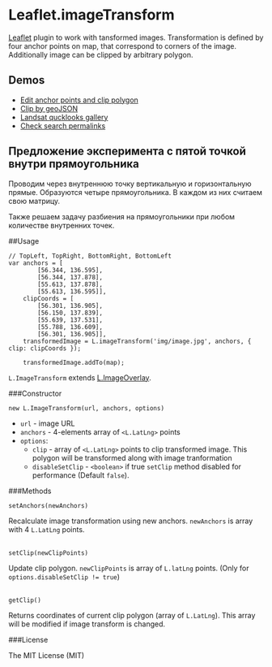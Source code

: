 Leaflet.imageTransform
======================

[Leaflet](http://leafletjs.com/) plugin to work with tansformed images. Transformation is defined by four anchor points on map, that correspond to corners of the image. Additionally image can be clipped by arbitrary polygon.

## Demos

  * [Edit anchor points and clip polygon](//scanex.github.io/Leaflet.imageTransform/examples/Editing.html)
  * [Clip by geoJSON](//scanex.github.io/Leaflet.imageTransform/examples/geoJson.html)
  * [Landsat qucklooks gallery](//scanex.github.io/Leaflet.imageTransform/examples/Landsat8.html)
  * [Check search permalinks](//scanex.github.io/Leaflet.imageTransform/examples/indexImages.html?C7J8R)

## Предложение эксперимента с пятой точкой внутри прямоугольника

Проводим через внутреннюю точку вертикальную и горизонтальную прямые. Образуются четыре прямоугольника. В каждом из них считаем свою матрицу.

Также решаем задачу разбиения на прямоугольники при любом количестве внутренних точек.

##Usage

```
// TopLeft, TopRight, BottomRight, BottomLeft
var anchors = [
        [56.344, 136.595], 
        [56.344, 137.878],
        [55.613, 137.878],
        [55.613, 136.595]],
    clipCoords = [
        [56.301, 136.905],
        [56.150, 137.839],
        [55.639, 137.531],
        [55.788, 136.609],
        [56.301, 136.905]],
    transformedImage = L.imageTransform('img/image.jpg', anchors, { clip: clipCoords });
    
    transformedImage.addTo(map);
```

`L.ImageTransform` extends [L.ImageOverlay](http://leafletjs.com/reference.html#imageoverlay).

###Constructor

```
new L.ImageTransform(url, anchors, options)
```
  * `url` - image URL
  * `anchors` - 4-elements array of `<L.LatLng>` points
  * `options`:
    * `clip` - array of `<L.LatLng>` points to clip transformed image. This polygon will be transformed along with image tranformation
    * `disableSetClip` - `<boolean>` if true `setClip` method disabled for performance (Default `false`).

###Methods

```
setAnchors(newAnchors)
```
Recalculate image transformation using new anchors. `newAnchors` is array with 4 `L.LatLng` points.
<br><br>

```
setClip(newClipPoints)
```
Update clip polygon. `newClipPoints` is array of `L.latLng` points.
(Only for `options.disableSetClip != true`)
<br><br>

```
getClip()
```
Returns coordinates of current clip polygon (array of `L.LatLng`). This array will be modified if image transform is changed.

###License

The MIT License (MIT)
